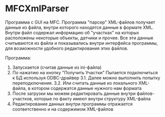 # MFCXmlParser
Программа с GUI на MFC. Программа "парсер" XML-файлов получает данные из файла, внутри которого находятся данные в формате XML. Внутри файл содержал информацию об "участках" на которых расположены некоторые объекты, датчики и прочее. Все эти данные считываются из файла и показывались внутри интерфейса программы, для возможности удобного редактирования этих файлов.

Программа:

1. Запускается (считав данные из ini-файла)
2. По нажатию на кнопку "Получить Участки" Пытается подключиться к БД используя ODBC-драйвер
3.1. Далее можно выполнить попытку переподключения.
3.2. Или считать данные из локального XML-файла, в котором содержатся данные нужного нам формата
4. После загрузки мы можем редактировать данные внутри файлов-участков, которые по факту имеют внутри структуру XML-файла
5. Редактирование данных внутри программы отражается соответственно и на содержимом XML-файлов

